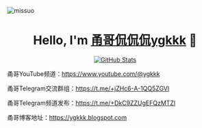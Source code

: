 <p align="left"> <img src="https://komarev.com/ghpvc/?username=yonggekkk&label=Profile%20views&color=0e75b6&style=flat" alt="missuo" /> </p>

<p>
  <h1 align="center">
    <b>Hello, I'm <a href="https://www.youtube.com/@ygkkk">甬哥侃侃侃ygkkk</a> 👋</b>
  </h1>
</p>

<p align="center">
  <a href="https://github.com/yonggekkk">
    <img alt="GitHub Stats" src="https://github-readme-stats.vercel.app/api?username=yonggekkk&hide=issues&hide_title=true&include_all_commits=true&bg_color=30,e96443,904e95&title_color=fff&text_color=fff" />
    </a>
</p>

甬哥YouTube频道：https://www.youtube.com/@ygkkk

甬哥Telegram交流群组：https://t.me/+jZHc6-A-1QQ5ZGVl

甬哥Telegram频道发布：https://t.me/+DkC9ZZUgEFQzMTZl

甬哥博客地址：https://ygkkk.blogspot.com



